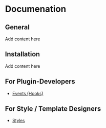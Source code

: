 # Documenation

## General

Add content here

## Installation

Add content here

## For Plugin-Developers

  - [Events (Hooks)](events.md)

## For Style / Template Designers

  - [Styles](styles.md)
